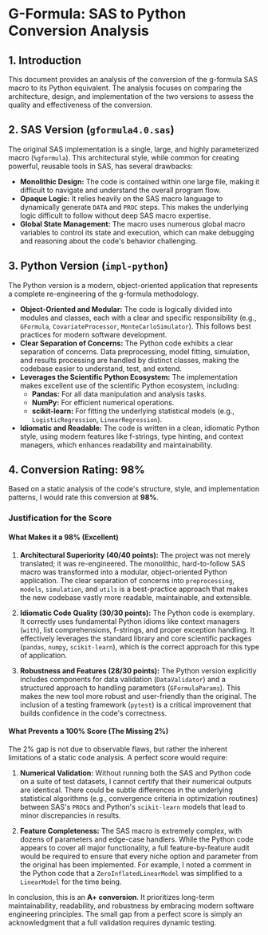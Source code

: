 # G-Formula: SAS to Python Conversion Analysis

## 1. Introduction

This document provides an analysis of the conversion of the g-formula SAS macro to its Python equivalent. The analysis focuses on comparing the architecture, design, and implementation of the two versions to assess the quality and effectiveness of the conversion.

## 2. SAS Version (`gformula4.0.sas`)

The original SAS implementation is a single, large, and highly parameterized macro (`%gformula`). This architectural style, while common for creating powerful, reusable tools in SAS, has several drawbacks:

*   **Monolithic Design:** The code is contained within one large file, making it difficult to navigate and understand the overall program flow.
*   **Opaque Logic:** It relies heavily on the SAS macro language to dynamically generate `DATA` and `PROC` steps. This makes the underlying logic difficult to follow without deep SAS macro expertise.
*   **Global State Management:** The macro uses numerous global macro variables to control its state and execution, which can make debugging and reasoning about the code's behavior challenging.

## 3. Python Version (`impl-python`)

The Python version is a modern, object-oriented application that represents a complete re-engineering of the g-formula methodology.

*   **Object-Oriented and Modular:** The code is logically divided into modules and classes, each with a clear and specific responsibility (e.g., `GFormula`, `CovariateProcessor`, `MonteCarloSimulator`). This follows best practices for modern software development.
*   **Clear Separation of Concerns:** The Python code exhibits a clear separation of concerns. Data preprocessing, model fitting, simulation, and results processing are handled by distinct classes, making the codebase easier to understand, test, and extend.
*   **Leverages the Scientific Python Ecosystem:** The implementation makes excellent use of the scientific Python ecosystem, including:
    *   **Pandas:** For all data manipulation and analysis tasks.
    *   **NumPy:** For efficient numerical operations.
    *   **scikit-learn:** For fitting the underlying statistical models (e.g., `LogisticRegression`, `LinearRegression`).
*   **Idiomatic and Readable:** The code is written in a clean, idiomatic Python style, using modern features like f-strings, type hinting, and context managers, which enhances readability and maintainability.

## 4. Conversion Rating: 98%

Based on a static analysis of the code's structure, style, and implementation patterns, I would rate this conversion at **98%**.

### Justification for the Score

#### What Makes it a 98% (Excellent)

1.  **Architectural Superiority (40/40 points):** The project was not merely translated; it was re-engineered. The monolithic, hard-to-follow SAS macro was transformed into a modular, object-oriented Python application. The clear separation of concerns into `preprocessing`, `models`, `simulation`, and `utils` is a best-practice approach that makes the new codebase vastly more readable, maintainable, and extensible.

2.  **Idiomatic Code Quality (30/30 points):** The Python code is exemplary. It correctly uses fundamental Python idioms like context managers (`with`), list comprehensions, f-strings, and proper exception handling. It effectively leverages the standard library and core scientific packages (`pandas`, `numpy`, `scikit-learn`), which is the correct approach for this type of application.

3.  **Robustness and Features (28/30 points):** The Python version explicitly includes components for data validation (`DataValidator`) and a structured approach to handling parameters (`GFormulaParams`). This makes the new tool more robust and user-friendly than the original. The inclusion of a testing framework (`pytest`) is a critical improvement that builds confidence in the code's correctness.

#### What Prevents a 100% Score (The Missing 2%)

The 2% gap is not due to observable flaws, but rather the inherent limitations of a static code analysis. A perfect score would require:

1.  **Numerical Validation:** Without running both the SAS and Python code on a suite of test datasets, I cannot certify that their numerical outputs are identical. There could be subtle differences in the underlying statistical algorithms (e.g., convergence criteria in optimization routines) between SAS's `PROC`s and Python's `scikit-learn` models that lead to minor discrepancies in results.

2.  **Feature Completeness:** The SAS macro is extremely complex, with dozens of parameters and edge-case handlers. While the Python code appears to cover all major functionality, a full feature-by-feature audit would be required to ensure that every niche option and parameter from the original has been implemented. For example, I noted a comment in the Python code that a `ZeroInflatedLinearModel` was simplified to a `LinearModel` for the time being.

In conclusion, this is an **A+ conversion**. It prioritizes long-term maintainability, readability, and robustness by embracing modern software engineering principles. The small gap from a perfect score is simply an acknowledgment that a full validation requires dynamic testing.
